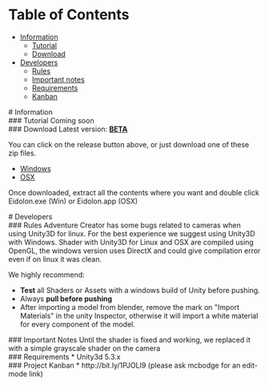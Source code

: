 # Table of Contents
* [Information](#information)
  * [Tutorial](#tutorial)
  * [Download](#download)
* [Developers](#developers)
  * [Rules](#rules)
  * [Important notes](#notes)
  * [Requirements](#requirements)
  * [Kanban](#kanban)

<div id='information'/>
# Information

<div id='tutorial'/>
### Tutorial
Coming soon

<div id='download'/>
### Download
Latest version: <a href="https://github.com/mcbodge/eidolon/releases/tag/beta"><b>BETA</b></a>

You can click on the release button above, or just download one of these zip files.
* <a href="https://github.com/mcbodge/eidolon/releases/download/beta/Windows-stable.7z">Windows</a>
* <a href="https://github.com/mcbodge/eidolon/releases/download/beta/OSX-stable.zip">OSX</a>

Once downloaded, extract all the contents where you want and double click Eidolon.exe (Win) or Eidolon.app (OSX)

<div id='developers'/>
# Developers

<div id='rules'/>
### Rules
Adventure Creator has some bugs related to cameras when using Unity3D for linux. For the best experience we suggest using Unity3D with Windows. Shader with Unity3D for Linux and OSX are compiled using OpenGL, the windows version uses DirectX and could give compilation error even if on linux it was clean.

We highly recommend:
* <b>Test</b> all Shaders or Assets with a windows build of Unity before pushing.
* Always <b>pull before pushing</b>
* After importing a model from blender, remove the mark on "Import Materials" in the unity Inspector, otherwise it will import a white material for every component of the model.

<div id='notes'/>
### Important Notes
Until the shader is fixed and working, we replaced it with a simple grayscale shader on the camera

<div id='requirements'/>
### Requirements
* Unity3d 5.3.x

<div id='kanban'/>
### Project Kanban
* http://bit.ly/1PJOLI9 (please ask mcbodge for an edit-mode link)
